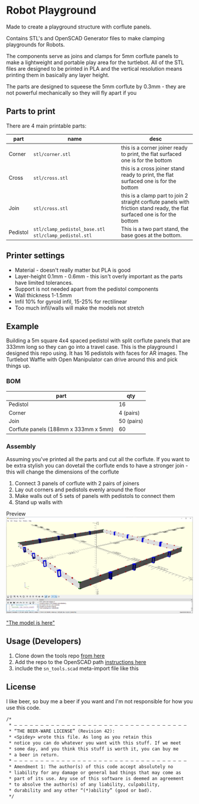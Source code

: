 # Robot Playground

Made to create a playground structure with corflute panels.

Contains STL's and OpenSCAD Generator files to make clamping playgrounds for Robots.

The components serve as joins and clamps for 5mm corflute panels to make a lightweight and portable play area for the turtlebot. All of the STL files are designed to be printed in PLA and the vertical resolution means printing them in basically any layer height.

The parts are designed to squeese the 5mm corflute by 0.3mm - they are not powerful mechanically so they will fly apart if you 

## Parts to print

There are 4 main printable parts:

| part | name | desc |
|-|-|-|
| Corner | `stl/corner.stl` | this is a corner joiner ready to print, the flat surfaced one is for the bottom |
| Cross  | `stl/cross.stl` | this is a cross joiner stand ready to print, the flat surfaced one is for the bottom |
| Join | `stl/cross.stl` | this is a clamp part to join 2 straight corflute panels with friction stand ready, the flat surfaced one is for the bottom |
| Pedistol | `stl/clamp_pedistol_base.stl` `stl/clamp_pedistol.stl` | This is a two part stand, the base goes at the bottom.

## Printer settings

* Material - doesn't really matter but PLA is good
* Layer-height 0.1mm - 0.6mm - this isn't overly important as the parts have limited tolerances.
* Support is not needed apart from the pedistol components
* Wall thickness 1-1.5mm
* Infil 10% for gyroid infil, 15-25% for rectilinear 
* Too much infil/walls will make the models not stretch

## Example 

Building a 5m square 4x4 spaced pedistol with split corflute panels that are 333mm long so they can go into a travel case. This is the playground I designed this repo using. It has 16 pedistols with faces for AR images. The Turtlebot Waffle with Open Manipulator can drive around this and pick things up.

### BOM

| part | qty |
|-|-|
| Pedistol | 16 |
| Corner | 4 (pairs) |
| Join | 50 (pairs) |
| Corflute panels (188mm x 333mm x 5mm) |  60 |

### Assembly

Assuming you've printed all the parts and cut all the corflute. If you want to be extra stylish you can dovetail the corflute ends to have a stronger join - this will change the dimensions of the corflute

1. Connect 3 panels of corflute with 2 pairs of joiners
2. Lay out corners and pedistols evenly around the floor
3. Make walls out of 5 sets of panels with pedistols to connect them
4. Stand up walls with 

Preview
![playground4x4.png](images/playground4x4.png)

["The model is here"](https://github.com/mrkoz/robot-playground/blob/main/stl/playground-4x4.stl)

## Usage (Developers)

1. Clone down the tools repo [from here](https://github.com/mrkoz/openscad-parts)
2. Add the repo to the OpenSCAD path [instructions here](https://en.wikibooks.org/wiki/OpenSCAD_User_Manual/Libraries#Setting_OPENSCADPATH)
3. include the `sn_tools.scad` meta-import file like this

## License

I like beer, so buy me a beer if you want and I'm not responsible for how you use this code.

```
/* 
 * — — — — — — — — — — — — — — — — — — — — — — — — — — — — — — — — — 
 * “THE BEER-WARE LICENSE” (Revision 42):
 * <Spidey> wrote this file. As long as you retain this  
 * notice you can do whatever you want with this stuff. If we meet
 * some day, and you think this stuff is worth it, you can buy me
 * a beer in return.
 * — — — — — — — — — — — — — — — — — — — — — — — — — — — — — — — — — 
 * Amendment 1: The author(s) of this code accept absolutely no 
 * liability for any damage or general bad things that may come as 
 * part of its use. Any use of this software is deemed an agreement 
 * to absolve the author(s) of any liability, culpability, 
 * durability and any other “(*)ability” (good or bad).
 */
 ```